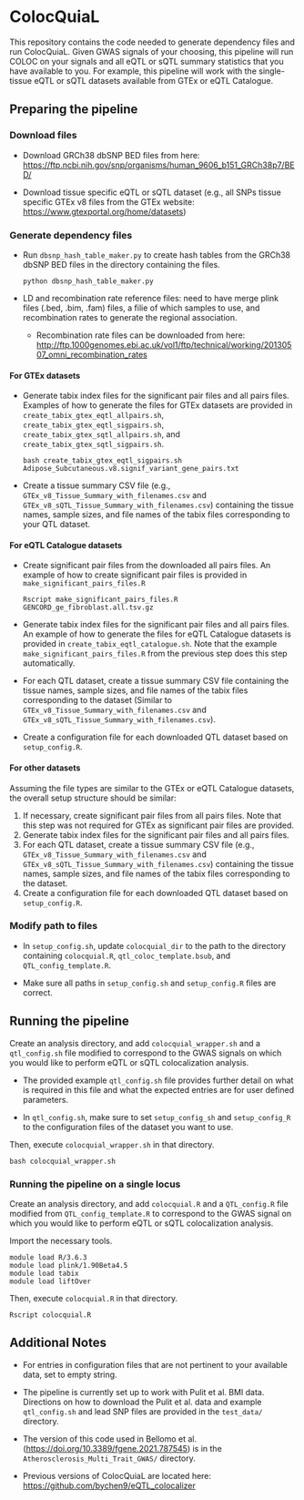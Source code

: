 # ColocQuiaL

This repository contains the code needed to generate dependency files and run ColocQuiaL. Given GWAS signals of your choosing, this pipeline will run COLOC on your signals and all eQTL or sQTL summary statistics that you have available to you. For example, this pipeline will work with the single-tissue eQTL or sQTL datasets available from GTEx or eQTL Catalogue.

## Preparing the pipeline
###  Download files
- Download GRCh38 dbSNP BED files from here: https://ftp.ncbi.nih.gov/snp/organisms/human_9606_b151_GRCh38p7/BED/

- Download tissue specific eQTL or sQTL dataset (e.g., all SNPs tissue specific GTEx v8 files from the GTEx website: https://www.gtexportal.org/home/datasets)
  
### Generate dependency files
- Run ``dbsnp_hash_table_maker.py`` to create hash tables from the GRCh38 dbSNP BED files in the directory containing the files.
  ```
  python dbsnp_hash_table_maker.py
  ```

- LD and recombination rate reference files: need to have merge plink files (.bed, .bim, .fam) files, a filie of which samples to use, and recombination rates to generate the regional association.
  - Recombination rate files can be downloaded from here: http://ftp.1000genomes.ebi.ac.uk/vol1/ftp/technical/working/20130507_omni_recombination_rates

#### For GTEx datasets
- Generate tabix index files for the significant pair files and all pairs files. Examples of how to generate the files for GTEx datasets are provided in ``create_tabix_gtex_eqtl_allpairs.sh``, ``create_tabix_gtex_eqtl_sigpairs.sh``, ``create_tabix_gtex_sqtl_allpairs.sh``, and ``create_tabix_gtex_sqtl_sigpairs.sh``.
  ```
  bash create_tabix_gtex_eqtl_sigpairs.sh Adipose_Subcutaneous.v8.signif_variant_gene_pairs.txt
  ```

- Create a tissue summary CSV file (e.g., ``GTEx_v8_Tissue_Summary_with_filenames.csv`` and ``GTEx_v8_sQTL_Tissue_Summary_with_filenames.csv``) containing the tissue names, sample sizes, and file names of the tabix files corresponding to your QTL dataset.

#### For eQTL Catalogue datasets
- Create significant pair files from the downloaded all pairs files. An example of how to create significant pair files is provided in ``make_significant_pairs_files.R``
  ```
  Rscript make_significant_pairs_files.R GENCORD_ge_fibroblast.all.tsv.gz
  ```

- Generate tabix index files for the significant pair files and all pairs files. An example of how to generate the files for eQTL Catalogue datasets is provided in ``create_tabix_eqtl_catalogue.sh``. Note that the example ``make_significant_pairs_files.R`` from the previous step does this step automatically.

- For each QTL dataset, create a tissue summary CSV file containing the tissue names, sample sizes, and file names of the tabix files corresponding to the dataset (Similar to ``GTEx_v8_Tissue_Summary_with_filenames.csv`` and ``GTEx_v8_sQTL_Tissue_Summary_with_filenames.csv``).

- Create a configuration file for each downloaded QTL dataset based on ``setup_config.R``.

#### For other datasets
Assuming the file types are similar to the GTEx or eQTL Catalogue datasets, the overall setup structure should be similar: 
1. If necessary, create significant pair files from all pairs files. Note that this step was not required for GTEx as significant pair files are provided. 
2. Generate tabix index files for the significant pair files and all pairs files. 
3. For each QTL dataset, create a tissue summary CSV file (e.g., ``GTEx_v8_Tissue_Summary_with_filenames.csv`` and ``GTEx_v8_sQTL_Tissue_Summary_with_filenames.csv``) containing the tissue names, sample sizes, and file names of the tabix files corresponding to the dataset.
4. Create a configuration file for each downloaded QTL dataset based on ``setup_config.R``.

### Modify path to files
- In ``setup_config.sh``, update ``colocquial_dir`` to the path to the directory containing ``colocquial.R``, ``qtl_coloc_template.bsub``, and ``QTL_config_template.R``. 

- Make sure all paths in ``setup_config.sh`` and ``setup_config.R`` files are correct. 

## Running the pipeline
Create an analysis directory, and add ``colocquial_wrapper.sh`` and a ``qtl_config.sh`` file modified to correspond to the GWAS signals on which you would like to perform eQTL or sQTL colocalization analysis.

- The provided example ``qtl_config.sh`` file provides further detail on what is required in this file and what the expected entries are for user defined parameters.

- In ``qtl_config.sh``, make sure to set ``setup_config_sh`` and ``setup_config_R`` to the configuration files of the dataset you want to use. 

Then, execute ``colocquial_wrapper.sh`` in that directory.
```
bash colocquial_wrapper.sh
```

### Running the pipeline on a single locus
Create an analysis directory, and add ``colocquial.R`` and a ``QTL_config.R`` file modified from ``QTL_config_template.R`` to correspond to the GWAS signal on which you would like to perform eQTL or sQTL colocalization analysis.

Import the necessary tools.
```
module load R/3.6.3
module load plink/1.90Beta4.5
module load tabix
module load liftOver
```

Then, execute ``colocquial.R`` in that directory.
```
Rscript colocquial.R
```

## Additional Notes
- For entries in configuration files that are not pertinent to your available data, set to empty string.

- The pipeline is currently set up to work with Pulit et al. BMI data. Directions on how to download the Pulit et al. data and example ``qtl_config.sh`` and lead SNP files are provided in the ``test_data/`` directory.

- The version of this code used in Bellomo et al. (https://doi.org/10.3389/fgene.2021.787545) is in the ```Atherosclerosis_Multi_Trait_GWAS/``` directory.

- Previous versions of ColocQuiaL are located here: https://github.com/bychen9/eQTL_colocalizer 
